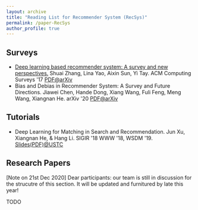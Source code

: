 ```yaml
---
layout: archive
title: "Reading List for Recommender System (RecSys)"
permalink: /paper-RecSys
author_profile: true
---
```



## Surveys

- <u>Deep learning based recommender system: A survey and new perspectives.</u> Shuai Zhang, Lina Yao, Aixin Sun, Yi Tay. ACM Computing Surveys '17 [PDF@arXiv](https://arxiv.org/pdf/1707.07435)
- Bias and Debias in Recommender System: A Survey and Future Directions. Jiawei Chen, Hande Dong, Xiang Wang, Fuli Feng, Meng Wang, Xiangnan He. arXiv '20 [PDF@arXiv](https://arxiv.org/abs/2010.03240)



## Tutorials

- Deep Learning for Matching in Search and Recommendation. Jun Xu, Xiangnan He, & Hang Li. SIGIR '18 WWW '18, WSDM '19. [Slides(PDF)@USTC](http://staff.ustc.edu.cn/~hexn/sigir18-deep.pdf)



## Research Papers

[Note on 21st Dec 2020] Dear participants: our team is still in discussion for the strucutre of this section. It will be updated and furnitured by late this year!



TODO